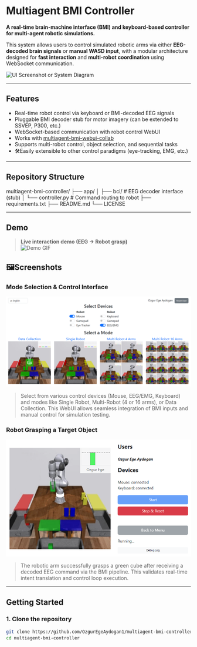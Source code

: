 # Multiagent BMI Controller

**A real-time brain-machine interface (BMI) and keyboard-based controller for multi-agent robotic simulations.**

This system allows users to control simulated robotic arms via either **EEG-decoded brain signals** or **manual WASD input**, with a modular architecture designed for **fast interaction** and **multi-robot coordination** using WebSocket communication.

![UI Screenshot or System Diagram](assets/ui_demo.png) <!-- Replace with your image path -->

---

## Features
- Real-time robot control via keyboard or BMI-decoded EEG signals
- Pluggable BMI decoder stub for motor imagery (can be extended to SSVEP, P300, etc.)
- WebSocket-based communication with robot control WebUI
- Works with [multiagent-bmi-webui-collab](https://github.com/arayabrain/multiagent-bmi-webui-collab)
- Supports multi-robot control, object selection, and sequential tasks
- 🛠Easily extensible to other control paradigms (eye-tracking, EMG, etc.)

---

## Repository Structure

multiagent-bmi-controller/
├── app/
│ ├── bci/ # EEG decoder interface (stub)
│ └── controller.py # Command routing to robot
├── requirements.txt
├── README.md
└── LICENSE

---

## Demo

> **Live interaction demo (EEG → Robot grasp)**  
> ![Demo GIF](assets/demo_grasping.gif)

## 🖼Screenshots

### Mode Selection & Control Interface
![UI Mode Selection](assets/ui_demo1.png)

> Select from various control devices (Mouse, EEG/EMG, Keyboard) and modes like Single Robot, Multi-Robot (4 or 16 arms), or Data Collection. This WebUI allows seamless integration of BMI inputs and manual control for simulation testing.

### Robot Grasping a Target Object
![Robot Grasping Cube](assets/ui_demo2.png)

> The robotic arm successfully grasps a green cube after receiving a decoded EEG command via the BMI pipeline. This validates real-time intent translation and control loop execution.

---

## Getting Started

### 1. Clone the repository
```bash
git clone https://github.com/OzgurEgeAydogan1/multiagent-bmi-controller.git
cd multiagent-bmi-controller
